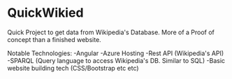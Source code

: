 


# QuickWikied

Quick Project to get data from Wikipedia's Database. More of a Proof of concept than a finished website.

Notable Technologies:
  -Angular
  -Azure Hosting
  -Rest API (Wikipedia's API)
  -SPARQL (Query language to access Wikipedia's DB. Similar to SQL)
  -Basic website building tech (CSS/Bootstrap etc etc)
